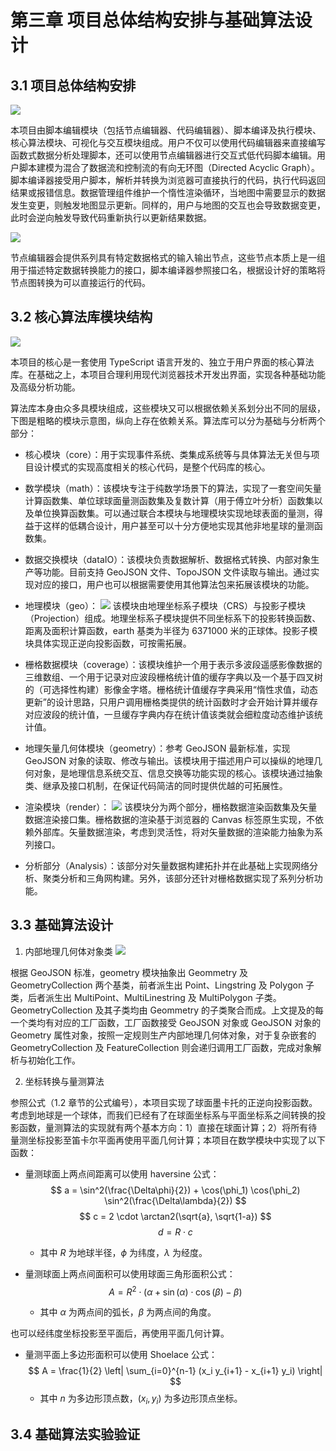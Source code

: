 # 第三章 项目总体结构安排与基础算法设计

## 3.1 项目总体结构安排
![](../imgs/3.1-1.png)

本项目由脚本编辑模块（包括节点编辑器、代码编辑器）、脚本编译及执行模块、核心算法模块、可视化与交互模块组成。用户不仅可以使用代码编辑器来直接编写函数式数据分析处理脚本，还可以使用节点编辑器进行交互式低代码脚本编辑。用户脚本建模为混合了数据流和控制流的有向无环图（Directed Acyclic Graph）。脚本编译器接受用户脚本，解析并转换为浏览器可直接执行的代码，执行代码返回结果或报错信息。数据管理组件维护一个惰性渲染循环，当地图中需要显示的数据发生变更，则触发地图显示更新。同样的，用户与地图的交互也会导致数据变更，此时会逆向触发导致代码重新执行以更新结果数据。

![](../imgs/3.1-2.png)

节点编辑器会提供系列具有特定数据格式的输入输出节点，这些节点本质上是一组用于描述特定数据转换能力的接口，脚本编译器参照接口名，根据设计好的策略将节点图转换为可以直接运行的代码。

## 3.2 核心算法库模块结构
![](../imgs/3.2-1.png)

本项目的核心是一套使用 TypeScript 语言开发的、独立于用户界面的核心算法库。在基础之上，本项目合理利用现代浏览器技术开发出界面，实现各种基础功能及高级分析功能。

算法库本身由众多具模块组成，这些模块又可以根据依赖关系划分出不同的层级，下图是粗略的模块示意图，纵向上存在依赖关系。算法库可以分为基础与分析两个部分：

  - 核心模块（core）：用于实现事件系统、类集成系统等与具体算法无关但与项目设计模式的实现高度相关的核心代码，是整个代码库的核心。
  - 数学模块（math）：该模块专注于纯数学场景下的算法，实现了一套空间矢量计算函数集、单位球球面量测函数集及复数计算（用于傅立叶分析）函数集以及单位换算函数集。可以通过联合本模块与地理模块实现地球表面的量测，得益于这样的低耦合设计，用户甚至可以十分方便地实现其他非地星球的量测函数集。
  - 数据交换模块（dataIO）：该模块负责数据解析、数据格式转换、内部对象生产等功能。目前支持 GeoJSON 文件、TopoJSON 文件读取与输出。通过实现对应的接口，用户也可以根据需要使用其他算法包来拓展该模块的功能。
  - 地理模块（geo）：
  ![](../imgs/3.3-2.png)
  该模块由地理坐标系子模块（CRS）与投影子模块（Projection）组成。地理坐标系子模块提供不同坐标系下的投影转换函数、距离及面积计算函数，earth 基类为半径为 6371000 米的正球体。投影子模块具体实现正逆向投影函数，可按需拓展。

  - 栅格数据模块（coverage）：该模块维护一个用于表示多波段遥感影像数据的三维数组、一个用于记录对应波段栅格统计值的缓存字典以及一个基于四叉树的（可选择性构建）影像金字塔。栅格统计值缓存字典采用“惰性求值，动态更新”的设计思路，只用户调用栅格类提供的统计函数时才会开始计算并缓存对应波段的统计值，一旦缓存字典内存在统计值该类就会细粒度动态维护该统计值。
  - 地理矢量几何体模块（geometry）：参考 GeoJSON 最新标准，实现 GeoJSON 对象的读取、修改与输出。该模块用于描述用户可以操纵的地理几何对象，是地理信息系统交互、信息交换等功能实现的核心。该模块通过抽象类、继承及接口机制，在保证代码简洁的同时提供优越的可拓展性。
  - 渲染模块（render）：
    ![](../imgs/3.2-2.png)
    该模块分为两个部分，栅格数据渲染函数集及矢量数据渲染接口集。栅格数据的渲染基于浏览器的 Canvas 标签原生实现，不依赖外部库。矢量数据渲染，考虑到灵活性，将对矢量数据的渲染能力抽象为系列接口。
  - 分析部分（Analysis）：该部分对矢量数据构建拓扑并在此基础上实现网络分析、聚类分析和三角网构建。另外，该部分还针对栅格数据实现了系列分析功能。

## 3.3 基础算法设计
1. 内部地理几何体对象类
![](../imgs/3.3-1.png)

根据 GeoJSON 标准，geometry 模块抽象出 Geommetry 及 GeometryCollection 两个基类，前者派生出 Point、Lingstring 及 Polygon 子类，后者派生出 MultiPoint、MultiLinestring 及 MultiPolygon 子类。GeometryCollection 及其子类均由 Geommetry 的子类聚合而成。上文提及的每一个类均有对应的工厂函数，工厂函数接受 GeoJSON 对象或 GeoJSON 对象的 Geometry 属性对象，按照一定规则生产内部地理几何体对象，对于复杂嵌套的 GeometryCollection 及 FeatureCollection 则会递归调用工厂函数，完成对象解析与初始化工作。

2. 坐标转换与量测算法

参照公式（1.2 章节的公式编号），本项目实现了球面墨卡托的正逆向投影函数。考虑到地球是一个球体，而我们已经有了在球面坐标系与平面坐标系之间转换的投影函数，量测算法的实现就有两个基本方向：1）直接在球面计算；2）将所有待量测坐标投影至笛卡尔平面再使用平面几何计算；本项目在数学模块中实现了以下函数：

- 量测球面上两点间距离可以使用 haversine 公式：
  $$ a = \sin^2(\frac{\Delta\phi}{2}) + \cos(\phi_1) \cos(\phi_2) \sin^2(\frac{\Delta\lambda}{2}) $$
  $$ c = 2 \cdot \arctan2(\sqrt{a}, \sqrt{1-a}) $$
  $$ d = R \cdot c $$
  - 其中 $R$ 为地球半径，$\phi$ 为纬度，$\lambda$ 为经度。

- 量测球面上两点间面积可以使用球面三角形面积公式：
  $$ A = R^2 \cdot (\alpha + \sin(\alpha) \cdot \cos(\beta) - \beta) $$
  - 其中 $\alpha$ 为两点间的弧长，$\beta$ 为两点间的角度。

也可以经纬度坐标投影至平面后，再使用平面几何计算。

- 量测平面上多边形面积可以使用 Shoelace 公式：
  $$ A = \frac{1}{2} \left| \sum_{i=0}^{n-1} (x_i y_{i+1} - x_{i+1} y_i) \right| $$
  - 其中 $n$ 为多边形顶点数，$(x_i, y_i)$ 为多边形顶点坐标。


## 3.4 基础算法实验验证